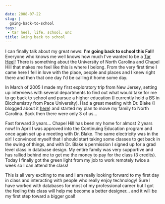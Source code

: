 ```yaml
---

date: 2008-07-22
slug: |
  going-back-to-school
tags:
 - tar heel, life, school, unc
title: Going back to school
---
```


I can finally talk about my great news: **I'm going back to school this
Fall**! Everyone who knows me well knows how much I've wanted to be a
[Tar Heel](http://en.wikipedia.org/wiki/North_Carolina_Tar_Heels)! There
is something about the University of North Carolina and Chapel Hill that
makes me feel like this is where I belong. From the very first time I
came here I fell in love with the place, people and places and I knew
right there and then that one day I'd be calling it home some day.

In March of 2005 I made my first exploratory trip from New Jersey,
setting up interviews with several departments to find out what would
take for me to go back to school and pursue a higher education (I
currently hold a BS in Biochemistry from Pace University). Had a great
meeting with Dr. Blake (I blogged about it
[here](https://omaciel.github.io/tar-heel-dreaming.html)) and started my
plan to move my family to North Carolina. Back then there were only 3 of
us...

Fast forward 3 years... Chapel Hill has been my home for almost 2 years
now! In April I was approved into the Continuing Education program and
once again set up a meeting with Dr. Blake. The same electricity was in
the air! I convinced myself that I should start taking some classes to
get back in the swing of things, and with Dr. Blake's permission I
signed up for a grad level class in database design. My entire family
was very supportive and has rallied behind me to get me the money to pay
for the class (3 credits). Today I finally got the green light from my
job to work remotely twice a week so I can attend the class!

This is all very exciting to me and I am really looking forward to my
first day in class and interacting with people who really enjoy
technology! Sure I have worked with databases for most of my
professional career but I got the feeling this class will help me become
a better designer... and it will be my first step toward a bigger goal!
